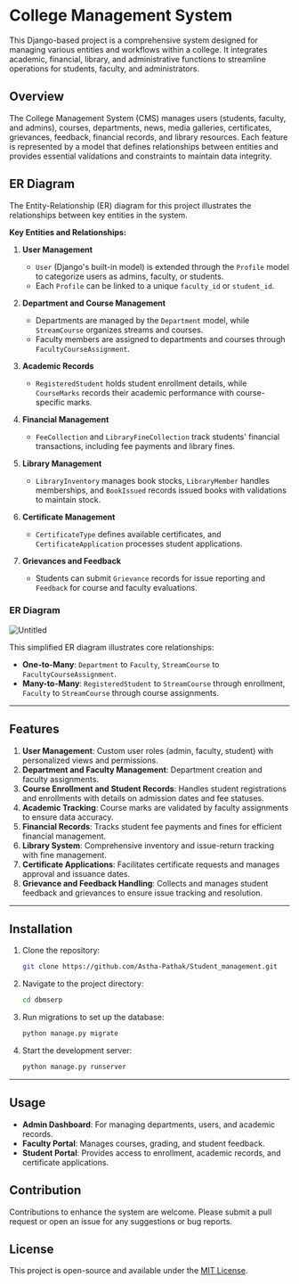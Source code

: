 # College Management System

This Django-based project is a comprehensive system designed for managing various entities and workflows within a college. It integrates academic, financial, library, and administrative functions to streamline operations for students, faculty, and administrators.

## Overview

The College Management System (CMS) manages users (students, faculty, and admins), courses, departments, news, media galleries, certificates, grievances, feedback, financial records, and library resources. Each feature is represented by a model that defines relationships between entities and provides essential validations and constraints to maintain data integrity.

## ER Diagram

The Entity-Relationship (ER) diagram for this project illustrates the relationships between key entities in the system. 

**Key Entities and Relationships:**

1. **User Management**
   - `User` (Django's built-in model) is extended through the `Profile` model to categorize users as admins, faculty, or students.
   - Each `Profile` can be linked to a unique `faculty_id` or `student_id`.

2. **Department and Course Management**
   - Departments are managed by the `Department` model, while `StreamCourse` organizes streams and courses.
   - Faculty members are assigned to departments and courses through `FacultyCourseAssignment`.

3. **Academic Records**
   - `RegisteredStudent` holds student enrollment details, while `CourseMarks` records their academic performance with course-specific marks.

4. **Financial Management**
   - `FeeCollection` and `LibraryFineCollection` track students' financial transactions, including fee payments and library fines.

5. **Library Management**
   - `LibraryInventory` manages book stocks, `LibraryMember` handles memberships, and `BookIssued` records issued books with validations to maintain stock.

6. **Certificate Management**
   - `CertificateType` defines available certificates, and `CertificateApplication` processes student applications.

7. **Grievances and Feedback**
   - Students can submit `Grievance` records for issue reporting and `Feedback` for course and faculty evaluations.

### ER Diagram

![Untitled](https://github.com/user-attachments/assets/0dcbbe6f-132f-4d57-86f6-5b91a156f9cf)


This simplified ER diagram illustrates core relationships:
- **One-to-Many**: `Department` to `Faculty`, `StreamCourse` to `FacultyCourseAssignment`.
- **Many-to-Many**: `RegisteredStudent` to `StreamCourse` through enrollment, `Faculty` to `StreamCourse` through course assignments.

---

## Features

1. **User Management**: Custom user roles (admin, faculty, student) with personalized views and permissions.
2. **Department and Faculty Management**: Department creation and faculty assignments.
3. **Course Enrollment and Student Records**: Handles student registrations and enrollments with details on admission dates and fee statuses.
4. **Academic Tracking**: Course marks are validated by faculty assignments to ensure data accuracy.
5. **Financial Records**: Tracks student fee payments and fines for efficient financial management.
6. **Library System**: Comprehensive inventory and issue-return tracking with fine management.
7. **Certificate Applications**: Facilitates certificate requests and manages approval and issuance dates.
8. **Grievance and Feedback Handling**: Collects and manages student feedback and grievances to ensure issue tracking and resolution.

---

## Installation

1. Clone the repository:
   ```bash
   git clone https://github.com/Astha-Pathak/Student_management.git
   ```
2. Navigate to the project directory:
   ```bash
   cd dbmserp
   ```
4. Run migrations to set up the database:
   ```bash
   python manage.py migrate
   ```
5. Start the development server:
   ```bash
   python manage.py runserver
   ```

---

## Usage

- **Admin Dashboard**: For managing departments, users, and academic records.
- **Faculty Portal**: Manages courses, grading, and student feedback.
- **Student Portal**: Provides access to enrollment, academic records, and certificate applications.

## Contribution

Contributions to enhance the system are welcome. Please submit a pull request or open an issue for any suggestions or bug reports.

## License

This project is open-source and available under the [MIT License](LICENSE).

